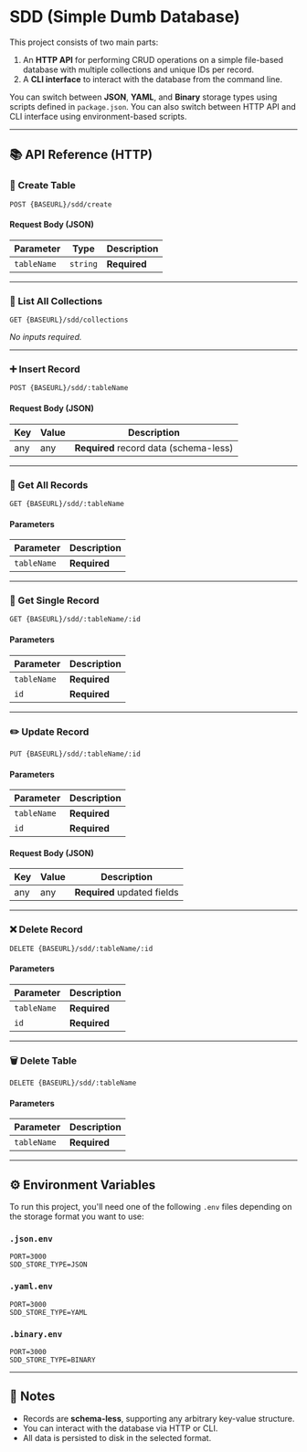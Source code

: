 # SDD (Simple Dumb Database)

This project consists of two main parts:

1. An **HTTP API** for performing CRUD operations on a simple file-based database with multiple collections and unique IDs per record.
2. A **CLI interface** to interact with the database from the command line.

You can switch between **JSON**, **YAML**, and **Binary** storage types using scripts defined in `package.json`. You can also switch between HTTP API and CLI interface using environment-based scripts.

---

## 📚 API Reference (HTTP)

### 🔧 Create Table

```http
POST {BASEURL}/sdd/create
```

#### Request Body (JSON)

| Parameter   | Type     | Description     |
|-------------|----------|-----------------|
| `tableName` | `string` | **Required**     |

---

### 📂 List All Collections

```http
GET {BASEURL}/sdd/collections
```

_No inputs required._

---

### ➕ Insert Record

```http
POST {BASEURL}/sdd/:tableName
```

#### Request Body (JSON)

| Key   | Value | Description           |
|-------|-------|-----------------------|
| any   | any   | **Required** record data (schema-less) |

---

### 📄 Get All Records

```http
GET {BASEURL}/sdd/:tableName
```

#### Parameters

| Parameter   | Description     |
|-------------|-----------------|
| `tableName` | **Required**     |

---

### 📄 Get Single Record

```http
GET {BASEURL}/sdd/:tableName/:id
```

#### Parameters

| Parameter   | Description     |
|-------------|-----------------|
| `tableName` | **Required**     |
| `id`        | **Required**     |

---

### ✏️ Update Record

```http
PUT {BASEURL}/sdd/:tableName/:id
```

#### Parameters

| Parameter   | Description     |
|-------------|-----------------|
| `tableName` | **Required**     |
| `id`        | **Required**     |

#### Request Body (JSON)

| Key   | Value | Description           |
|-------|-------|-----------------------|
| any   | any   | **Required** updated fields |

---

### ❌ Delete Record

```http
DELETE {BASEURL}/sdd/:tableName/:id
```

#### Parameters

| Parameter   | Description     |
|-------------|-----------------|
| `tableName` | **Required**     |
| `id`        | **Required**     |

---

### 🗑️ Delete Table

```http
DELETE {BASEURL}/sdd/:tableName
```

#### Parameters

| Parameter   | Description     |
|-------------|-----------------|
| `tableName` | **Required**     |

---

## ⚙️ Environment Variables

To run this project, you'll need one of the following `.env` files depending on the storage format you want to use:

### `.json.env`

```env
PORT=3000
SDD_STORE_TYPE=JSON
```

### `.yaml.env`

```env
PORT=3000
SDD_STORE_TYPE=YAML
```

### `.binary.env`

```env
PORT=3000
SDD_STORE_TYPE=BINARY
```

---

## 📌 Notes

- Records are **schema-less**, supporting any arbitrary key-value structure.
- You can interact with the database via HTTP or CLI.
- All data is persisted to disk in the selected format.
